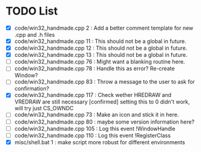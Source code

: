 # TODO List
 - [X] code/win32_handmade.cpp   2 : Add a better comment template for new .cpp and .h files
 - [X] code/win32_handmade.cpp  11 : This should not be a global in future.
 - [X] code/win32_handmade.cpp  12 : This should not be a global in future.
 - [X] code/win32_handmade.cpp  13 : This should not be a global in future.
 - [ ] code/win32_handmade.cpp  76 : Might want a blanking routine here.
 - [ ] code/win32_handmade.cpp  78 : Handle this as error? Re-create Window?
 - [ ] code/win32_handmade.cpp  83 : Throw a message to the user to ask for confirmation?
 - [X] code/win32_handmade.cpp 117 : Check wether HREDRAW and VREDRAW are still necessary [confirmed] setting this to 0 didn't work, will try just CS_OWNDC
 - [ ] code/win32_handmade.cpp  73 : Make an icon and stick it in here.
 - [ ] code/win32_handmade.cpp  80 : maybe some version information here?
 - [ ] code/win32_handmade.cpp 105 : Log this event !WindowHandle
 - [ ] code/win32_handmade.cpp 110 : Log this event !RegisterClass
 - [X] misc/shell.bat 1 : make script more robust for different environments
